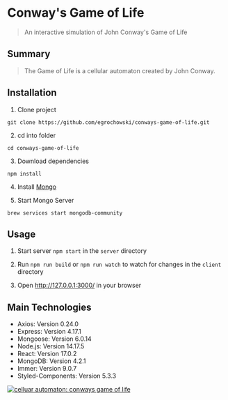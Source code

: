 # Conway's Game of Life

> An interactive simulation of John Conway's Game of Life

## Summary

> The Game of Life is a cellular automaton created by John Conway.

## Installation

1. Clone project

```
git clone https://github.com/egrochowski/conways-game-of-life.git
```

2. cd into folder

```
cd conways-game-of-life
```

3. Download dependencies

```
npm install
```

4. Install [Mongo](https://www.mongodb.com/docs/v4.0/administration/install-community/)

5. Start Mongo Server

```
brew services start mongodb-community
```

## Usage

1. Start server `npm start` in the `server` directory

2. Run `npm run build` or `npm run watch` to watch for changes in the `client` directory

3. Open http://127.0.0.1:3000/ in your browser

## Main Technologies

- Axios: Version 0.24.0
- Express: Version 4.17.1
- Mongoose: Version 6.0.14
- Node.js: Version 14.17.5
- React: Version 17.0.2
- MongoDB: Version 4.2.1
- Immer: Version 9.0.7
- Styled-Components: Version 5.3.3

[![celluar automaton: conways game of life](https://img.shields.io/badge/cellular%20automaton-conways%20game%20of%20life-green)](https://github.com/egrochowski/conways-game-of-life)
